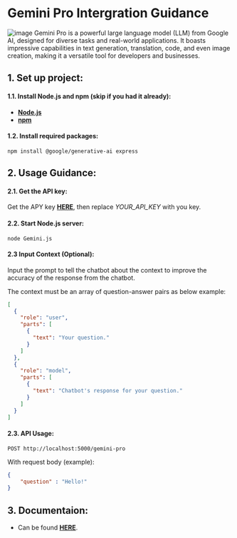 # Gemini Pro Intergration Guidance

![image](https://i.imgur.com/zgSTNZr.jpeg)
Gemini Pro is a powerful large language model (LLM) from Google AI, designed for diverse tasks and real-world applications. It boasts impressive capabilities in text generation, translation, code, and even image creation, making it a versatile tool for developers and businesses.

## 1. Set up project:

#### 1.1. Install Node.js and npm (skip if you had it already):

- [**Node.js**](https://nodejs.org/en/download/package-manager)
- [**npm**](https://docs.npmjs.com/downloading-and-installing-node-js-and-npm)

#### 1.2. Install required packages:

```
npm install @google/generative-ai express
```

## 2. Usage Guidance:

#### 2.1. Get the API key:

Get the APY key [**HERE**](https://makersuite.google.com/app/apikey), then replace _YOUR_API_KEY_ with you key.

#### 2.2. Start Node.js server:

```
node Gemini.js
```

#### 2.3 Input Context (Optional):

Input the prompt to tell the chatbot about the context to improve the accuracy of the response from the chatbot.

The context must be an array of question-answer pairs as below example:
```json
[
  {
    "role": "user",
    "parts": [
      {
        "text": "Your question."
      }
    ]
  },
  {
    "role": "model",
    "parts": [
      {
        "text": "Chatbot's response for your question."
      }
    ]
  }
]
```

#### 2.3. API Usage:

```
POST http://localhost:5000/gemini-pro
```

With request body (example):

```json
{
    "question" : "Hello!"
}
```

## 3. Documentaion:

- Can be found [**HERE**](https://ai.google.dev/docs).

